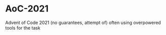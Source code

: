 # AoC-2021
Advent of Code 2021 (no guarantees, attempt of) often using overpowered tools for the task
